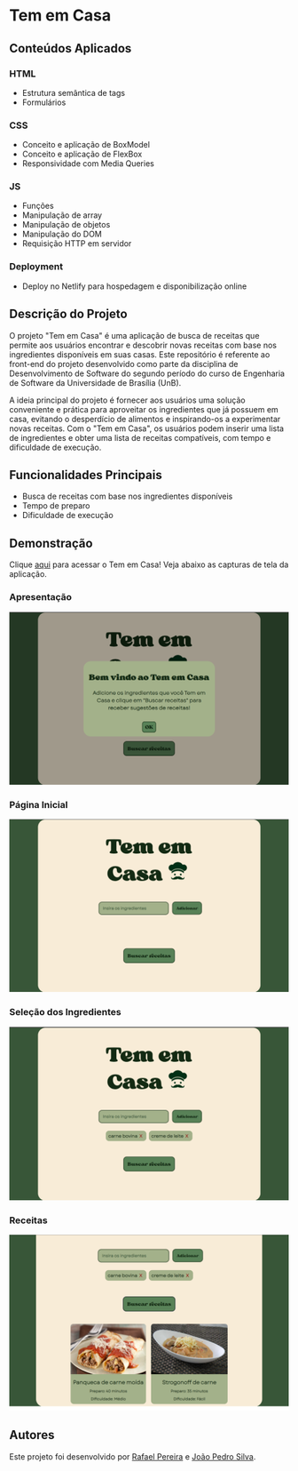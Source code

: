 # Tem em Casa

## Conteúdos Aplicados

### HTML 

- Estrutura semântica de tags
- Formulários

### CSS

- Conceito e aplicação de BoxModel
- Conceito e aplicação de FlexBox
- Responsividade com Media Queries

### JS

- Funções
- Manipulação de array
- Manipulação de objetos
- Manipulação do DOM
- Requisição HTTP em servidor

### Deployment

- Deploy no Netlify para hospedagem e disponibilização online


## Descrição do Projeto

O projeto "Tem em Casa" é uma aplicação de busca de receitas que permite aos usuários encontrar e descobrir novas receitas com base nos ingredientes disponíveis em suas casas. Este repositório é referente ao front-end do projeto desenvolvido como parte da disciplina de Desenvolvimento de Software do segundo período do curso de Engenharia de Software da Universidade de Brasília (UnB).

A ideia principal do projeto é fornecer aos usuários uma solução conveniente e prática para aproveitar os ingredientes que já possuem em casa, evitando o desperdício de alimentos e inspirando-os a experimentar novas receitas. Com o "Tem em Casa", os usuários podem inserir uma lista de ingredientes e obter uma lista de receitas compatíveis, com tempo e dificuldade de execução.

## Funcionalidades Principais

- Busca de receitas com base nos ingredientes disponíveis
- Tempo de preparo
- Dificuldade de execução

## Demonstração

Clique [aqui](https://tememcasa.netlify.app/) para acessar o Tem em Casa!
Veja abaixo as capturas de tela da aplicação.

### Apresentação
![Apresentação](img/prints/apresentacao-tem-em-casa.png)

### Página Inicial
![Página Inicial](img/prints/pagina-inicial-tem-em-casa.png)

### Seleção dos Ingredientes
![Ingredientes](img/prints/ingredientes-tem-em-casa.png)

### Receitas
![Receitas](img/prints/receitas-tem-em-casa.png) 

## Autores

Este projeto foi desenvolvido por [Rafael Pereira](https://github.com/rafgpereira) e [João Pedro Silva](https://github.com/JoaoPedrosilvaSousa).
